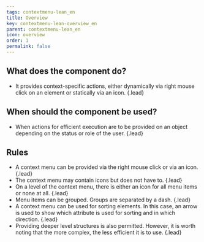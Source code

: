 ```yaml
---
tags: contextmenu-lean_en
title: Overview
key: contextmenu-lean-overview_en
parent: contextmenu-lean_en
icon: overview
order: 1
permalink: false  
---
```


## What does the component do?
* It provides context-specific actions, either dynamically via right mouse click on an element or statically via an icon. {.lead}

## When should the component be used?
* When actions for efficient execution are to be provided on an object depending on the status or role of the user. {.lead}

## Rules
* A context menu can be provided via the right mouse click or via an icon. {.lead}
* The context menu may contain icons but does not have to. {.lead}
* On a level of the context menu, there is either an icon for all menu items or none at all. {.lead}
* Menu items can be grouped. Groups are separated by a dash. {.lead}
* A context menu can be used for sorting elements. In this case, an arrow is used to show which attribute is used for sorting and in which direction. {.lead}
* Providing deeper level structures is also permitted. However, it is worth noting that the more complex, the less efficient it is to use. {.lead}
